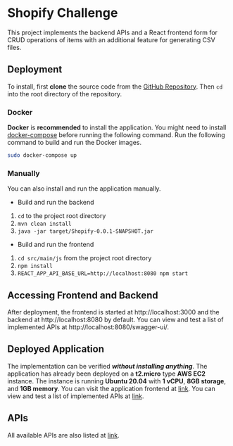 # Shopify Challenge
This project implements the backend APIs and a React frontend form for CRUD operations of items with an additional feature for generating CSV files.
## Deployment
To install, first **clone** the source code from the [GitHub Repository](https://github.com/tdq45gj/inventory). Then ```cd``` into the root directory of the repository.
### Docker
**Docker** is **recommended** to install the application. You might need to install [docker-compose](https://docs.docker.com/compose/install/) before running the following command. Run the following command to build and run the Docker images.
```bash
sudo docker-compose up
```
### Manually
You can also install and run the application manually.
- Build and run the backend
1. ```cd``` to the project root directory
2. ```mvn clean install```
3. ```java -jar target/Shopify-0.0.1-SNAPSHOT.jar```
- Build and run the frontend
1. ```cd src/main/js``` from the project root directory
2. ```npm install```
3. ```REACT_APP_API_BASE_URL=http://localhost:8080 npm start```
## Accessing Frontend and Backend
After deployment, the frontend is started at http://localhost:3000 and the backend at http://localhost:8080 by default.
You can view and test a list of implemented APIs at http://localhost:8080/swagger-ui/.
## Deployed Application
The implementation can be verified **_without installing anything_**. The application has already been deployed on a **t2.micro** type **AWS EC2** instance. The instance is running **Ubuntu 20.04** with **1 vCPU**, **8GB storage**, and **1GB memory**. You can visit the application frontend at [link](http://44.201.208.51:3000). You can view and test a list of implemented APIs at [link](http://44.201.208.51:8080/swagger-ui/).
## APIs
All available APIs are also listed at [link](http://44.201.208.51:8080/swagger-ui/).
